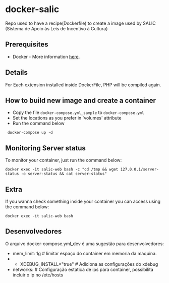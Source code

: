 # docker-salic

Repo used to have a recipe(Dockerfile) to create a image used by SALIC (Sistema de Apoio às Leis de Incentivo à Cultura)

## Prerequisites
* Docker - More information [here](http://pt.slideshare.net/vinnyfs89/docker-essa-baleia-vai-te-conquistar?qid=aed7b752-f313-4515-badd-f3bf811c8a35&v=&b=&from_search=1).

## Details

For Each extension installed inside DockerFile, PHP will be compiled again.

## How to build new image and create a container

 * Copy the file ```docker-compose.yml_sample``` to ```docker-compose.yml``` 
 * Set the locations as you prefer in 'volumes' attribute
 * Run the command below

```
 docker-compose up -d
```

## Monitoring Server status

To monitor your container, just run the command below:
```
docker exec -it salic-web bash -c "cd /tmp && wget 127.0.0.1/server-status -o server-status && cat server-status"
```

## Extra

If you wanna check something inside your container you can access using the command below:
```
docker exec -it salic-web bash
```

## Desenvolvedores

O arquivo docker-compose.yml_dev é uma sugestão para desenvolvedores:
* mem_limit: 1g # limitar espaço do container em memoria da maquina.
* - XDEBUG_INSTALL="true" # Adiciona as configurações do xdebug
* networks: # Configuração estatica de ips para container, possibilita incluir o ip no /etc/hosts
